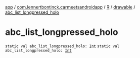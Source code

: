 [app](../../../index.md) / [com.lennertbontinck.carmeetsandroidapp](../../index.md) / [R](../index.md) / [drawable](index.md) / [abc_list_longpressed_holo](./abc_list_longpressed_holo.md)

# abc_list_longpressed_holo

`static val abc_list_longpressed_holo: `[`Int`](https://kotlinlang.org/api/latest/jvm/stdlib/kotlin/-int/index.html)
`static val abc_list_longpressed_holo: `[`Int`](https://kotlinlang.org/api/latest/jvm/stdlib/kotlin/-int/index.html)